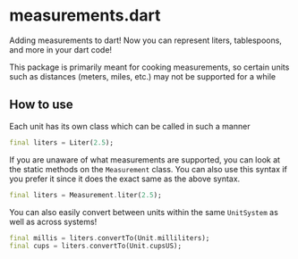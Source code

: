 # measurements.dart

Adding measurements to dart! Now you can represent liters, tablespoons, and more in your dart code!

This package is primarily meant for cooking measurements, so certain units such as distances (meters, miles, etc.) may not be supported for a while

## How to use

Each unit has its own class which can be called in such a manner

```dart
final liters = Liter(2.5);
```

If you are unaware of what measurements are supported, you can look at the static methods on the `Measurement` class. You can also use this syntax if you prefer it since it does the exact same as the above syntax.

```dart
final liters = Measurement.liter(2.5);
```

You can also easily convert between units within the same `UnitSystem` as well as across systems!

```dart
final millis = liters.convertTo(Unit.milliliters);
final cups = liters.convertTo(Unit.cupsUS);
```